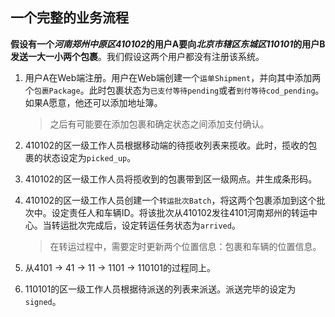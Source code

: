 ## 一个完整的业务流程

**假设有一个*河南郑州中原区410102*的用户A要向*北京市辖区东城区110101*的用户B发送一大一小两个包裹**。我们假设这两个用户都没有注册该系统。

1. 用户A在Web端注册。用户在Web端创建一个`运单Shipment`，并向其中添加两个`包裹Package`。此时包裹状态为`已支付等待pending`或者`到付等待cod_pending`。如果A愿意，他还可以添加地址簿。

   > 之后有可能要在添加包裹和确定状态之间添加支付确认。

2. 410102的区一级工作人员根据移动端的待揽收列表来揽收。此时，揽收的包裹的状态设定为`picked_up`。

3. 410102的区一级工作人员将揽收到的包裹带到区一级网点。并生成条形码。

4. 410102的区一级工作人员创建一个`转运批次Batch`，将这两个包裹添加到这个批次中。设定责任人和车辆ID。将该批次从410102发往4101河南郑州的转运中心。当转运批次完成后，设定转运任务状态为`arrived`。

   > 在转运过程中，需要定时更新两个位置信息：包裹和车辆的位置信息。

5. 从4101 -> 41 -> 11 -> 1101 -> 110101的过程同上。

6. 110101的区一级工作人员根据待派送的列表来派送。派送完毕的设定为`signed`。

